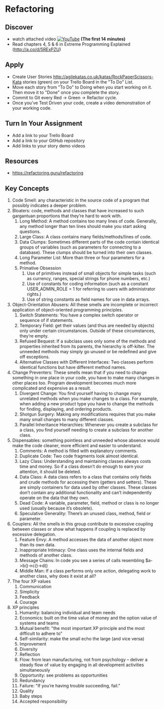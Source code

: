 # Refactoring

## Discover
-  watch attached video [![YouTube](https://i.ytimg.com/vi/D4auWwMsEnY/default.jpg)](https://www.youtube.com/watch?v=D4auWwMsEnY) **(The first 14 minutes)**
- Read chapters 4, 5 & 6 in Extreme Programming Explained (http://a.co/d/5RExPZU)

## Apply
- Create User Stories http://agilekatas.co.uk/katas/RockPaperScissors-Kata stories (green) on your Trello Board in the "To Do" List.
- Move each story from "To Do" to Doing when you start working on it.  Then move it to "Done" once you complete the story.
- Commit to Git every Red -> Green -> Refactor cycle.
- Once you’ve Test Driven your code, create a video demonstration of your working code.

## Turn In Your Assignment
- Add a link to your Trello Board
- Add a link to your GitHub repository
- Add links to your story demo videos

## Resources
- https://refactoring.guru/refactoring

## Key Concepts
1. Code Smell: any characteristic in the source code of a program that possibly indicates a deeper problem.
1. Bloaters: code, methods and classes that have increased to such gargantuan proportions that they’re hard to work with. 
   1. Long Method: A method contains too many lines of code. Generally, any method longer than ten lines should make you start asking questions.
   1. Large Class: A class contains many fields/methods/lines of code.
   1. Data Clumps: Sometimes different parts of the code contain identical groups of variables (such as parameters for connecting to a database). These clumps should be turned into their own classes.
   1. Long Parameter List: More than three or four parameters for a method.
   1. Primative Obsession
      1. Use of primitives instead of small objects for simple tasks (such as currency, ranges, special strings for phone numbers, etc.)
      1. Use of constants for coding information (such as a constant USER_ADMIN_ROLE = 1 for referring to users with administrator rights.)
      1. Use of string constants as field names for use in data arrays.
1. Object-Orientation Abusers: All these smells are incomplete or incorrect application of object-oriented programming principles.
   1. Switch Statements: You have a complex switch operator or sequence of if statements.
   1. Temporary Field: get their values (and thus are needed by objects) only under certain circumstances. Outside of these circumstances, they’re empty.
   1. Refused Bequest: If a subclass uses only some of the methods and properties inherited from its parents, the hierarchy is off-kilter. The unneeded methods may simply go unused or be redefined and give off exceptions.
   1. Alternative Classes with Different Interfaces: Two classes perform identical functions but have different method names.
1. Change Preventers: These smells mean that if you need to change something in one place in your code, you have to make many changes in other places too. Program development becomes much more complicated and expensive as a result.
   1. Divergent Change: You find yourself having to change many unrelated methods when you make changes to a class. For example, when adding a new product type you have to change the methods for finding, displaying, and ordering products.
   1. Shotgun Surgery: Making any modifications requires that you make many small changes to many different classes.
   1. Parallel Inheritance Hierarchies: Whenever you create a subclass for a class, you find yourself needing to create a subclass for another class.
1. Dispensables: something pointless and unneeded whose absence would make the code cleaner, more efficient and easier to understand.
   1. Comments: A method is filled with explanatory comments.
   1. Duplicate Code: Two code fragments look almost identical.
   1. Lazy Class: Understanding and maintaining classes always costs time and money. So if a class doesn’t do enough to earn your attention, it should be deleted.
   1. Data Class: A data class refers to a class that contains only fields and crude methods for accessing them (getters and setters). These are simply containers for data used by other classes. These classes don’t contain any additional functionality and can’t independently operate on the data that they own.
   1. Dead Code: A variable, parameter, field, method or class is no longer used (usually because it’s obsolete).
   1. Speculative Generality: There’s an unused class, method, field or parameter.
1. Couplers: All the smells in this group contribute to excessive coupling between classes or show what happens if coupling is replaced by excessive delegation.
   1. Feature Envy: A method accesses the data of another object more than its own data.
   1. Inappropriate Intimacy: One class uses the internal fields and methods of another class.
   1. Message Chains: In code you see a series of calls resembling $a->b()->c()->d()
   1. Middle Man: If a class performs only one action, delegating work to another class, why does it exist at all?
1. The four XP values
   1. Communication
   1. Simplicity
   1. Feedback 
   1. Courage
1. XP principles
   1. Humanity: balancing individual and team needs
   1. Economics: built on the time value of money and the option value of systems and teams
   1. Mutual benefit: "the most important XP principle and the most difficult to adhere to"
   1. Self-similarity: make the small echo the large (and vice versa)
   1. Improvement
   1. Diversity
   1. Reflection
   1. Flow: from lean manufacturing, not from psychology – deliver a steady flow of value by engaging in all development activities simultaneously
   1. Opportunity: see problems as opportunities
   1. Redundancy
   1. Failure: "If you’re having trouble succeeding, fail."
   1. Quality
   1. Baby steps
   1. Accepted responsibility
